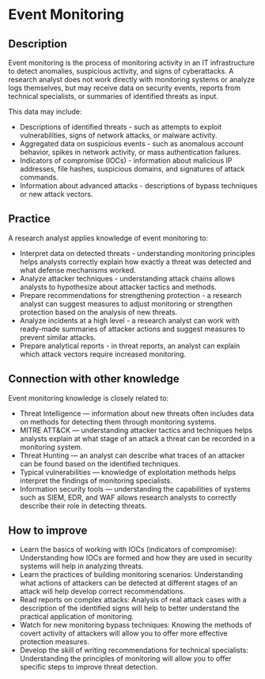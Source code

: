 # Event Monitoring
## Description
Event monitoring is the process of monitoring activity in an IT infrastructure to detect anomalies, suspicious activity, and signs of cyberattacks. A research analyst does not work directly with monitoring systems or analyze logs themselves, but may receive data on security events, reports from technical specialists, or summaries of identified threats as input.

This data may include:
- Descriptions of identified threats - such as attempts to exploit vulnerabilities, signs of network attacks, or malware activity.
- Aggregated data on suspicious events - such as anomalous account behavior, spikes in network activity, or mass authentication failures.
- Indicators of compromise (IOCs) - information about malicious IP addresses, file hashes, suspicious domains, and signatures of attack commands.
- Information about advanced attacks - descriptions of bypass techniques or new attack vectors.

## Practice
A research analyst applies knowledge of event monitoring to:
- Interpret data on detected threats - understanding monitoring principles helps analysts correctly explain how exactly a threat was detected and what defense mechanisms worked.
- Analyze attacker techniques - understanding attack chains allows analysts to hypothesize about attacker tactics and methods.
- Prepare recommendations for strengthening protection - a research analyst can suggest measures to adjust monitoring or strengthen protection based on the analysis of new threats.
- Analyze incidents at a high level - a research analyst can work with ready-made summaries of attacker actions and suggest measures to prevent similar attacks.
- Prepare analytical reports - in threat reports, an analyst can explain which attack vectors require increased monitoring.

## Connection with other knowledge
Event monitoring knowledge is closely related to:
- Threat Intelligence — information about new threats often includes data on methods for detecting them through monitoring systems.
- MITRE ATT&CK — understanding attacker tactics and techniques helps analysts explain at what stage of an attack a threat can be recorded in a monitoring system.
- Threat Hunting — an analyst can describe what traces of an attacker can be found based on the identified techniques.
- Typical vulnerabilities — knowledge of exploitation methods helps interpret the findings of monitoring specialists.
- Information security tools — understanding the capabilities of systems such as SIEM, EDR, and WAF allows research analysts to correctly describe their role in detecting threats.

## How to improve
- Learn the basics of working with IOCs (indicators of compromise): Understanding how IOCs are formed and how they are used in security systems will help in analyzing threats.
- Learn the practices of building monitoring scenarios: Understanding what actions of attackers can be detected at different stages of an attack will help develop correct recommendations.
- Read reports on complex attacks: Analysis of real attack cases with a description of the identified signs will help to better understand the practical application of monitoring.
- Watch for new monitoring bypass techniques: Knowing the methods of covert activity of attackers will allow you to offer more effective protection measures.
- Develop the skill of writing recommendations for technical specialists: Understanding the principles of monitoring will allow you to offer specific steps to improve threat detection.
